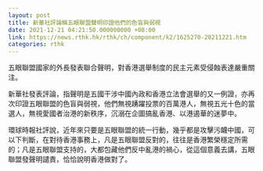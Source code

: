 ```yaml
---
layout: post
title: 新華社評論稱五眼聯盟聲明印證他們的色盲與弱視
date: 2021-12-21 04:21:50.000000000 +08:00
link: https://news.rthk.hk/rthk/ch/component/k2/1625270-20211221.htm
categories: rthk
---
```


五眼聯盟國家的外長發表聯合聲明，對香港選舉制度的民主元素受侵蝕表達嚴重關注。

新華社發表評論，指聲明是五國干涉中國內政和香港立法會選舉的又一例證，亦再次印證五眼聯盟的色盲與弱視，他們無視踴躍投票的百萬港人，無視五光十色的當選人，無視愛國者治港的新秩序，沉溺在企圖搞亂香港、以港遏華的迷夢中。

環球時報社評說，近年來只要是五眼聯盟的統一行動，幾乎都是攻擊污衊中國，可以下判斷，在對待香港事務上，凡是五眼聯盟反對的，往往是香港繁榮穩定所需的；凡是五眼聯盟支持的，大都包藏他們反中亂港的禍心，從這個意義去講，五眼聯盟發聲明譴責，恰恰說明香港做對了。
